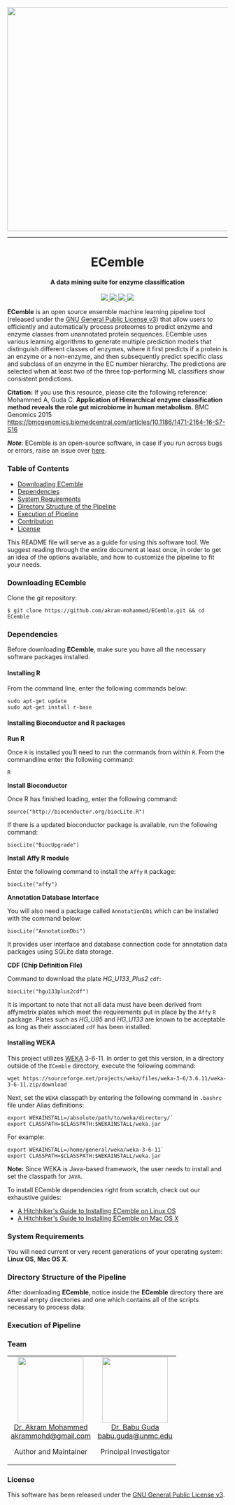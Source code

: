 <div align="center">
  <img src="logo.png" width="512">
</div>

---

<h1 align="center">
  ECemble
</h1>

<h4 align="center">
  A data mining suite for enzyme classification
</h4>

<p align="center">
  <a href="http://ECemble.readthedocs.io">
    <img src="https://readthedocs.org/projects/ECemble/badge/?version=latest"/>
  </a>
  <a href="https://travis-ci.org/akram-mohammed/ECemble">
    <img src="https://travis-ci.org/akram-mohammed/ECemble.svg?branch=master">
  </a>
  <a href="https://saythanks.io/to/akram-mohammed">
    <img src="https://img.shields.io/badge/Say%20Thanks-!-1EAEDB.svg?style=flat-square">
  </a>
  <a href="https://paypal.me/akram9">
    <img src="https://img.shields.io/badge/Donate-%24-blue.svg?style=flat-square">
  </a>
</p>

**ECemble** is an open source ensemble machine learning pipeline tool (released under the [GNU General Public License v3](LICENSE.md)) that allow users to efficiently and automatically process proteomes to predict enzyme and enzyme classes from unannotated protein sequences. ECemble uses various learning algorithms to generate multiple prediction models that distinguish different classes of enzymes, where it first predicts if a protein is an enzyme or a non-enzyme, and then subsequently predict specific class and subclass of an enzyme in the EC number hierarchy. The predictions are selected when at least two of the three top-performing ML classifiers show consistent predictions.

**Citation:** If you use this resource, please cite the following reference: 
Mohammed A, Guda C. **Application of Hierarchical enzyme classification method reveals the role gut microbiome in human metabolism.** BMC Genomics 2015 https://bmcgenomics.biomedcentral.com/articles/10.1186/1471-2164-16-S7-S16

***Note***: ECemble is an open-source software, in case if you run across bugs or errors, raise an issue over [here](https://github.com/akram-mohammed/ECemble/issues).

### Table of Contents
* [Downloading ECemble](#downloading-ecemble)
* [Dependencies](#dependencies)
* [System Requirements](#system-requirements)
* [Directory Structure of the Pipeline](#directory-structure-of-the-pipeline)
* [Execution of Pipeline](#execution-of-pipeline)
* [Contribution](#contribution)
* [License](#license)

This README file will serve as a guide for using this software tool. We suggest reading through the entire document at least once, in order to get an idea of the options available, and how to customize the pipeline to fit your needs.

### Downloading ECemble
Clone the git repository:
```console
$ git clone https://github.com/akram-mohammed/ECemble.git && cd ECemble
```

### Dependencies 
Before downloading **ECemble**, make sure you have all the necessary software packages installed. 
#### Installing R
From the command line, enter the following commands below: 
```
sudo apt-get update
sudo apt-get install r-base
```

#### Installing Bioconductor and R packages
**Run R**

Once `R` is installed you’ll need to run the commands from within `R`.
From the commandline enter the following command:
```
R
```

**Install Bioconductor**

Once R has finished loading, enter the following command:
```
source("http://bioconductor.org/biocLite.R")
```

If there is a updated bioconductor package is available, run the following command:
```
biocLite("BiocUpgrade")
```

**Install Affy R module**

Enter the following command to install the `Affy` `R` package:
```
biocLite("affy")
```

**Annotation Database Interface**

You will also need a package called `AnnotationDbi` which can be installed with the command below:
```
biocLite("AnnotationDbi")
```

It provides user interface and database connection code for annotation data packages using SQLite data storage.

**CDF (Chip Definition File)**

Command to download the plate *HG_U133_Plus2* `cdf`:
```
biocLite("hgu133plus2cdf")
```

It is important to note that not all data must have been derived from affymetrix plates which meet the requirements put in place by the `Affy` `R` package. Plates such as *HG_U95* and *HG_U133* are known to be acceptable as long as their associated `cdf` has been installed.

#### Installing WEKA
This project utilizes [WEKA](http://www.cs.waikato.ac.nz/ml/weka/) 3-6-11. In order to get this version, in a directory outside of the `ECemble` directory, execute  the following command:

```
wget https://sourceforge.net/projects/weka/files/weka-3-6/3.6.11/weka-3-6-11.zip/download
```
Next, set the `WEKA` classpath by entering the following command in `.bashrc` file under Alias definitions:
```
export WEKAINSTALL=/absolute/path/to/weka/directory/`
export CLASSPATH=$CLASSPATH:$WEKAINSTALL/weka.jar
```
For example: 
```
export WEKAINSTALL=/home/general/weka/weka-3-6-11`
export CLASSPATH=$CLASSPATH:$WEKAINSTALL/weka.jar
```
**Note:** Since WEKA is Java-based framework, the user needs to install and set the classpath for `JAVA`. 

To install ECemble dependencies right from scratch, check out our exhaustive guides:
* [A Hitchhiker's Guide to Installing ECemble on Linux OS](https://github.com/akram-mohammed/ECemble/wiki/A-Hitchhiker's-Guide-to-Installing-ECemble-on-Linux-OS)
* [A Hitchhiker's Guide to Installing ECemble on Mac OS X](https://github.com/akram-mohammed/ECemble/wiki/A-Hitchhiker's-Guide-to-Installing-ECemble-on-Mac-OS-X)

### System Requirements
You will need current or very recent generations of your operating system: 
**Linux OS**, **Mac OS X**.

### Directory Structure of the Pipeline
After downloading **ECemble**, notice inside the **ECemble** directory there are several empty directories and one which contains all of the scripts necessary to process data:

### Execution of Pipeline



### Team
<table align="center">
  <tbody>
    <tr>
		<td align="center" valign="top">
			<img height="150" src="https://github.com/akram-mohammed.png?s=150">
			<br>
			<a href="https://github.com/akram-mohammed">Dr. Akram Mohammed</a>
			<br>
			<a href="mailto:akrammohd@gmail.com">akrammohd@gmail.com</a>
			<br>
			<p>Author and Maintainer</p>
		</td>
	 	<td align="center" valign="top">
			<img width="150" height="150" src="https://www.unmc.edu/inbre/cores/bioinformatics/Guda_small.png?s=150">
			<br>
			<a href="https://www.unmc.edu/genetics/faculty/research/guda.html">Dr. Babu Guda</a>
			<br>
			<a href="mailto:babu.guda@unmc.edu">babu.guda@unmc.edu</a>
			<br>
			<p>Principal Investigator</p>
		</td>
	  </tr>
  </tbody>
</table>
  

### License
This software has been released under the [GNU General Public License v3](LICENSE.md).
